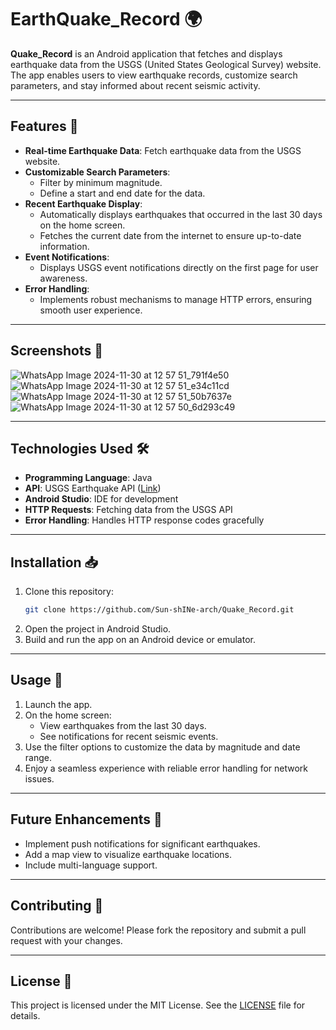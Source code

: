
# EarthQuake_Record 🌍

**Quake_Record** is an Android application that fetches and displays earthquake data from the USGS (United States Geological Survey) website. The app enables users to view earthquake records, customize search parameters, and stay informed about recent seismic activity.

---

## Features 🚀

- **Real-time Earthquake Data**: Fetch earthquake data from the USGS website.  
- **Customizable Search Parameters**:
  - Filter by minimum magnitude.
  - Define a start and end date for the data.  
- **Recent Earthquake Display**:
  - Automatically displays earthquakes that occurred in the last 30 days on the home screen.
  - Fetches the current date from the internet to ensure up-to-date information.  
- **Event Notifications**:
  - Displays USGS event notifications directly on the first page for user awareness.
- **Error Handling**:
  - Implements robust mechanisms to manage HTTP errors, ensuring smooth user experience.

---

## Screenshots 📸
![WhatsApp Image 2024-11-30 at 12 57 51_791f4e50](https://github.com/user-attachments/assets/907533b6-4e1b-40dd-8fda-fb6209af8c52)
![WhatsApp Image 2024-11-30 at 12 57 51_e34c11cd](https://github.com/user-attachments/assets/5b1bfc09-c653-4598-aa96-6e7de2b5ddf3)
![WhatsApp Image 2024-11-30 at 12 57 51_50b7637e](https://github.com/user-attachments/assets/e2dc0a1f-55c4-4a69-a812-ce83433b5fa2)
![WhatsApp Image 2024-11-30 at 12 57 50_6d293c49](https://github.com/user-attachments/assets/f6f1500c-be69-4f9d-91e5-cca212fe791a)

---

## Technologies Used 🛠️

- **Programming Language**: Java  
- **API**: USGS Earthquake API ([Link](https://earthquake.usgs.gov/fdsnws/event/1/))  
- **Android Studio**: IDE for development  
- **HTTP Requests**: Fetching data from the USGS API  
- **Error Handling**: Handles HTTP response codes gracefully  

---

## Installation 📥

1. Clone this repository:  
   ```bash
   git clone https://github.com/Sun-shINe-arch/Quake_Record.git
   ```
2. Open the project in Android Studio.  
3. Build and run the app on an Android device or emulator.  

---

## Usage 🌟

1. Launch the app.  
2. On the home screen:
   - View earthquakes from the last 30 days.  
   - See notifications for recent seismic events.
3. Use the filter options to customize the data by magnitude and date range.  
4. Enjoy a seamless experience with reliable error handling for network issues.  

---

## Future Enhancements 🌱

- Implement push notifications for significant earthquakes.  
- Add a map view to visualize earthquake locations.  
- Include multi-language support.  

---

## Contributing 🤝

Contributions are welcome! Please fork the repository and submit a pull request with your changes.

---

## License 📜

This project is licensed under the MIT License. See the [LICENSE](LICENSE) file for details.
